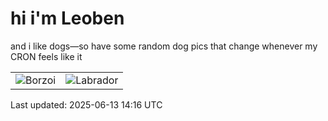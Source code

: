 # hi i'm Leoben

and i like dogs—so have some random dog pics that change whenever my CRON feels like it

|  |  |
|--------|----------|
| ![Borzoi](https://random-dog-vercel.vercel.app/api/random-borzoi?v=1749824171) | ![Labrador](https://random-dog-vercel.vercel.app/api/random-labrador?v=1749824171) |

Last updated: 2025-06-13 14:16 UTC
